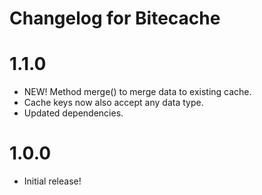 # Changelog for Bitecache

1.1.0
=====
* NEW! Method merge() to merge data to existing cache.
* Cache keys now also accept any data type.
* Updated dependencies.

1.0.0
=====
* Initial release!
